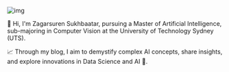 ![img](https://i.imgur.com/wEqZ5FW.png) 

👋 Hi, I'm Zagarsuren Sukhbaatar, pursuing a Master of Artificial Intelligence, sub-majoring in Computer Vision at the University of Technology Sydney (UTS).


📈 Through my blog, I aim to demystify complex AI concepts, share insights, and explore innovations in Data Science and AI 🚀.